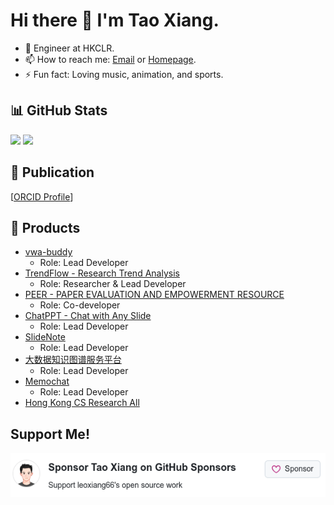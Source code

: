 # Hi there 👋 I'm Tao Xiang.

- 🔭 Engineer at HKCLR.
- 📫 How to reach me: [Email](mailto:niemalsaufgeben@yeah.net) or [Homepage](https://leoxiang66.github.io/).
- ⚡ Fun fact: Loving music, animation, and sports.

## 📊 GitHub Stats

<img src="https://github-readme-stats.vercel.app/api?username=leoxiang66&count_private=true&show_icons=true&layout=compact&rank_icon=github&include_all_commits=true" />

<img src="https://github-readme-stats.vercel.app/api/top-langs/?username=leoxiang66&hide=HTML,jupyter%20notebook,vue,tex,PostScript,GLSL,dockerfile,svelte,TypeScript,shell,rescript,makefile,powershell,CSS,cmake&langs_count=20" />

<!-- ## Visitors

<img src="https://profile-counter.glitch.me/leoxiang66/count.svg" /> -->

## 📖 Publication
[[ORCID Profile](https://orcid.org/0000-0001-6217-6560)]






## 🚀 Products
- [vwa-buddy](https://vwa-buddy.memomind.cn/)
  - Role: Lead Developer
- [TrendFlow - Research Trend Analysis](https://huggingface.co/spaces/Adapting/TrendFlow)
  - Role: Researcher & Lead Developer
- [PEER - PAPER EVALUATION AND EMPOWERMENT RESOURCE](https://github.com/Kasneci-Lab/AI-assisted-writing)
  - Role: Co-developer
- [ChatPPT - Chat with Any Slide](https://chatppt.memomind.cn/)
  - Role: Lead Developer
- [SlideNote](https://github.com/app-memomind/SlideNote/releases)
  - Role: Lead Developer
- [大数据知识图谱服务平台](https://big-data-discipline-kg.memomind.cn/)
  - Role: Lead Developer
- [Memochat](https://memochat.memomind.cn/)
  - Role: Lead Developer
- [Hong Kong CS Research All](https://github.com/leoxiang66/HKCSR/releases)

## Support Me!
<a href="https://github.com/sponsors/leoxiang66"> <img src = "https://raw.githubusercontent.com/leoxiang66/leoxiang66/refs/heads/main/sponsor.png"> </img> </a>

<a href="https://sponsorme.memomind.cn/"><img width="200" src="https://pic1.afdiancdn.com/static/img/welcome/button-sponsorme.png" alt=""></img></a>

